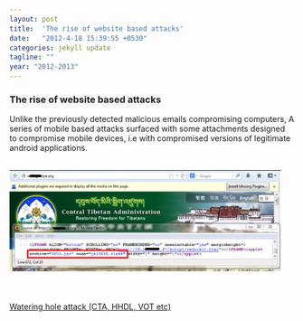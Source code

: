 ```yaml
---
layout: post
title:  'The rise of website based attacks'
date:   "2012-4-18 15:39:55 +0530"
categories: jekyll update
tagline: ""
year: "2012-2013"
---
```

<div class="timeline_right">
   <div class="margin-bottom-medium">
      <div class="timeline_text">
         <h3>The rise of website based attacks</h3>
         <p>Unlike the previously detected malicious emails compromising computers, A series of mobile based attacks surfaced with some attachments designed to compromise mobile devices, i.e with compromised versions of legitimate android applications.</p>
      <br/></div>
   </div>
   <div class="timeline_image-wrapper">
      <img src="assets/img/timeline-7.jpg" loading="lazy" width="480">
      <br> <br>
   </div>
   <br>
  
   <br>
   <div class="margin-bottom-xlarge">
      <div class="inline-block">
         <a href="https://securelist.com/central-tibetan-administration-website-strategically-compromised/57476/" target="_blank" class="timeline_link w-inline-block">
            <div>Watering hole attack (CTA, HHDL, VOT etc)  </div>
            <img src="https://assets.website-files.com/60dd72519d9f9f67690ae425/60de4e982f499b91260e0e91_open_in_new.svg" loading="lazy" alt="" class="link-icon"/>
         </a>
      </div>
   </div>
</div>
                  